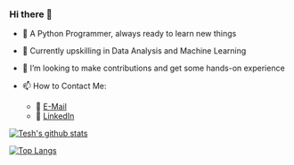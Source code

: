 ### Hi there 👋
- 🐍 A Python Programmer, always ready to learn new things
- 🌱 Currently upskilling in Data Analysis and Machine Learning
- 👯 I’m looking to make contributions and get some hands-on experience

- 📫 How to Contact Me:
   - :e-mail: [E-Mail](chaudharytesh@gmail.com)
   - :office: [LinkedIn](https://www.linkedin.com/in/tesh-chaudhary-ab56b0202/)

[![Tesh's github stats](https://github-readme-stats.vercel.app/api?username=teshchaudhary&count_private=true&show_icons=true&theme=radical&hide_rank=true)](https://github.com/teshchaudhary/github-readme-stats)

[![Top Langs](https://github-readme-stats.vercel.app/api/top-langs/?username=teshchaudhary)](https://github.com/teshchaudhary/github-readme-stats)
